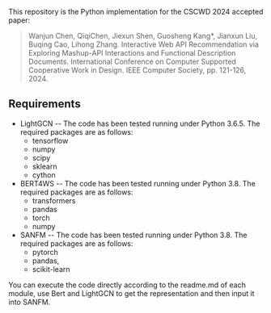This repository is the Python implementation for the CSCWD 2024 accepted paper:
> Wanjun Chen, QiqiChen, Jiexun Shen, Guosheng Kang*, Jianxun Liu, Buqing Cao, Lihong Zhang. Interactive Web API Recommendation via Exploring Mashup-API Interactions and Functional Description Documents. International Conference on Computer Supported Cooperative Work in Design. IEEE Computer Society, pp. 121-126, 2024.

## Requirements

- LightGCN -- The code has been tested running under Python 3.6.5. The required packages are as follows:
  * tensorflow 
  * numpy
  * scipy 
  * sklearn 
  * cython
- BERT4WS -- The code has been tested running under Python 3.8. The required packages are as follows:
  - transformers
  - pandas
  - torch
  - numpy
- SANFM -- The code has been tested running under Python 3.8. The required packages are as follows:
  - pytorch
  - pandas,
  - scikit-learn

You can execute the code directly according to the readme.md of each module, use Bert and LightGCN to get the representation and then input it into SANFM.
